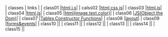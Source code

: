 | classes   | links    |
| class01   |[html,j.s](class01)|
| calss02   |[html,css,js](class02)|
| class03   |[html.js](class03)|
| class04   |[html.js](class04)|
| class05   |[html(image.text.color)](class05)|
| class06   |[JS(Object,the Dom)](class06)|
| class07   |[Tables,Constructor Functions](class07)|
| class08   |[layout](class08)|
| class09   |[forms&events](class09)|
| class10   |[](class10)|
| class11   |[](class11)|
| class12   |[](class12)|
| class13   |[](class13)|
| class14   |[](class14)|
| class15   |[](class15)|
